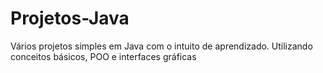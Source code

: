 # Projetos-Java
Vários projetos simples em Java com o intuito de aprendizado. Utilizando conceitos básicos, POO e interfaces gráficas
